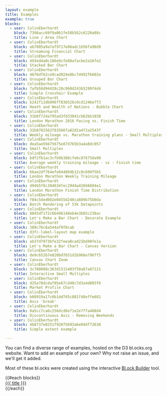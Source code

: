 ```yaml
---
layout: example
title: Examples
example: true
blocks:
  - user: ColinEberhardt
    block: 7396acc69f9a061fe58b562c6220a08c
    title: Line / Area Chart
  - user: ColinEberhardt
    block: ab7805a9a7af9717e86adc1656fa98d9
    title: Streaming Financial Chart
  - user: ColinEberhardt
    block: 493ed4a0c186e9cfe88afacbe2a16fe2
    title: Stacked Bar Chart
  - user: ColinEberhardt
    block: 4676df62ce9cad924e8bc7d492fb602e
    title: Grouped Bar Chart
  - user: ColinEberhardt
    block: 7afb58d94428c28c960d243b5299f4d4
    title: Simple Crosshair Example
  - user: ColinEberhardt
    block: b242f12db096ff836526c0cd1246e7f3
    title: Heath and Wealth of Nations - Bubble Chart
  - user: ColinEberhardt
    block: 31b0f724a795ad3fd33041cb62bb1038
    title: London Marathon 2016 Pacing vs. Finish Time
  - user: ColinEberhardt
    block: 32b0782562f83566fa82d2a4f2a2543f
    title: Weekly mileage vs. Marathon training plans - Small Multiples
  - user: ColinEberhardt
    block: dea5ae59475675e87d765b3a4a8dc057
    title: Small Multiples
  - user: ColinEberhardt
    block: bdf2fb1ac3cfb9b388cfe6c876758a90
    title: Average weekly training mileage - vs - Finish time
  - user: ColinEberhardt
    block: 66ae2df764efe8448b9b12c0c699f5b5
    title: London Marathon Weekly Training Mileage
  - user: ColinEberhardt
    block: d94b5f8c39d634fec2944a42666604e1
    title: London Marathon Finish Time Distribution
  - user: ColinEberhardt
    block: f84c5ded602e0455d248ca889b75b0da
    title: Batch Rendering of 53k Datapoints
  - user: ColinEberhardt
    block: 8845df1f2c6b496148eb4e3b02c238ac
    title: Let's Make a Bar Chart - Decorate Example
  - user: ColinEberhardt
    block: 389c76c6a544af9f0cab
    title: d3fc-label-layout map example
  - user: ColinEberhardt
    block: ab37d7973bfe32feea8cad21bd40fe1a
    title: Let's Make a Bar Chart - Canvas Version
  - user: ColinEberhardt
    block: de9c652b7e820bd7b51d2b966e796ff5
    title: Canvas Chart Zoom
  - user: ColinEberhardt
    block: 3c780088c363d1515403f50a87a87121
    title: Interactive Small Multiples
  - user: ColinEberhardt
    block: d25e78dcdaf05e67cd40c7d3a4d803f6
    title: Market Profile Chart
  - user: ColinEberhardt
    block: b60919a17c0b14d745c881f48effe681
    title: Axis 'break'
  - user: ColinEberhardt
    block: 0a5cc7ca6c256dcd6ef1e2e7ffa468d4
    title: Discontinuous Axis - Removing Weekends
  - user: ColinEberhardt
    block: 4b8737e0251f92075693a6e04df72638
    title: Simple extent example

---
```


You can find a diverse range of examples, hosted on the D3 bl.ocks.org website. Want to add an example of your own? Why
not raise an issue, and we'll get it added.

Most of these bl.ocks were created using the interactive [Bl.ock Builder](http://blockbuilder.org/) tool.

<div class='gists'>
  {{#each blocks}}
    <div class='gist col-md-4 col-xs-6'>
      <a href='https://bl.ocks.org/{{{ user }}}/{{{ block }}}'
        style='background-image: url("https://gist.githubusercontent.com/{{{ user }}}/{{{ block }}}/raw/thumbnail.png")'/>
        <div class='title'>{{{ title }}}</div>
      </a>
    </div>
  {{/each}}
</div>
